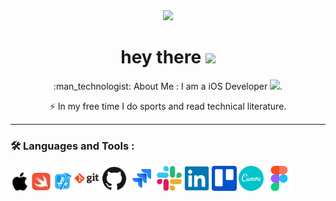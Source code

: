<div id="header" align="center">
  <img src="https://media.giphy.com/media/QX15lZJbifeQPzcNDt/giphy.gif" width="185"/>
 <div id="cs" align="center">
<h1>
  hey there
  <img src="https://media.giphy.com/media/hvRJCLFzcasrR4ia7z/giphy.gif" width="30px"/>
</h1>     
  <div align="centre">
   :man_technologist: About Me :                                                                                 
I am a iOS Developer <img src="https://media.giphy.com/media/WUlplcMpOCEmTGBtBW/giphy.gif" width="30">.
                                                                                                
 ⚡️ In my free time I do sports and read technical literature.  
 <div align="left">
                  
---

### :hammer_and_wrench: Languages and Tools :
              
 <div align="left">
  <img src="https://github.com/devicons/devicon/blob/master/icons/apple/apple-original.svg" title="Git" **alt="Git" width="30" height="30"/>                      <img src="https://github.com/devicons/devicon/blob/master/icons/swift/swift-original.svg    " title="Git" **alt="Git" width="30" height="30"/>              <img src="https://github.com/devicons/devicon/blob/master/icons/xcode/xcode-plain.svg " title="Git" **alt="Git" width="30" height="30"/>                                                        
  <img src="https://github.com/devicons/devicon/blob/master/icons/git/git-original-wordmark.svg" title="Git" **alt="Git" width="40" height="40"/>
    <img src="https://github.com/devicons/devicon/blob/master/icons/github/github-original.svg" title="Git" **alt="Git" width="40" height="40"/>               <img src="https://github.com/devicons/devicon/blob/master/icons/jira/jira-original.svg  " title="Git" **alt="Git" width="40" height="40"/>                  <img src="https://github.com/devicons/devicon/blob/master/icons/slack/slack-original.svg " title="Git" **alt="Git" width="40" height="40"/>   
    <img src="https://github.com/devicons/devicon/blob/master/icons/linkedin/linkedin-original.svg   " title="Git" **alt="Git" width="40" height="40"/>            <img src="https://github.com/devicons/devicon/blob/master/icons/trello/trello-plain.svg" title="Git" **alt="Git" width="40" height="40"/>                                                                       
   <img src="https://github.com/devicons/devicon/blob/master/icons/canva/canva-original.svg" title="Git" **alt="Git" width="40" height="40"/> 
    <img src="https://github.com/devicons/devicon/blob/master/icons/figma/figma-original.svg " title="Git" **alt="Git" width="40" height="40"/> 
      <div>   
            
       
<!-- BLOG-POST-LIST:START -->
<!-- BLOG-POST-LIST:END -->

